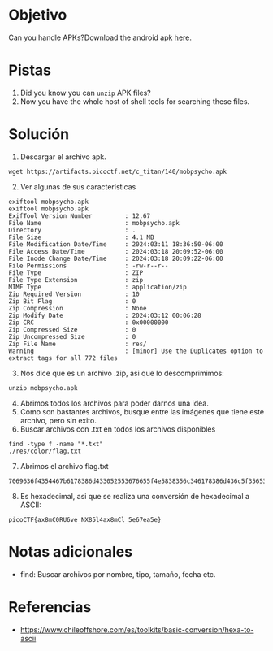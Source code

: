 # Objetivo
Can you handle APKs?Download the android apk [here](https://artifacts.picoctf.net/c_titan/140/mobpsycho.apk).
# Pistas
1. Did you know you can `unzip` APK files?
2. Now you have the whole host of shell tools for searching these files.
# Solución
1. Descargar el archivo apk.
```
wget https://artifacts.picoctf.net/c_titan/140/mobpsycho.apk
```
2. Ver algunas de sus características
```
exiftool mobpsycho.apk
exiftool mobpsycho.apk
ExifTool Version Number         : 12.67
File Name                       : mobpsycho.apk
Directory                       : .
File Size                       : 4.1 MB
File Modification Date/Time     : 2024:03:11 18:36:50-06:00
File Access Date/Time           : 2024:03:18 20:09:52-06:00
File Inode Change Date/Time     : 2024:03:18 20:09:22-06:00
File Permissions                : -rw-r--r--
File Type                       : ZIP
File Type Extension             : zip
MIME Type                       : application/zip
Zip Required Version            : 10
Zip Bit Flag                    : 0
Zip Compression                 : None
Zip Modify Date                 : 2024:03:12 00:06:28
Zip CRC                         : 0x00000000
Zip Compressed Size             : 0
Zip Uncompressed Size           : 0
Zip File Name                   : res/
Warning                         : [minor] Use the Duplicates option to extract tags for all 772 files
```
3. Nos dice que es un archivo .zip, asi que lo descomprimimos:
```
unzip mobpsycho.apk
```
4. Abrimos todos los archivos para poder darnos una idea.
5. Como son bastantes archivos, busque entre las imágenes que tiene este archivo, pero sin exito.
6. Buscar archivos con .txt en todos los archivos disponibles
```
find -type f -name "*.txt"
./res/color/flag.txt
```
7. Abrimos el archivo flag.txt
```
7069636f4354467b6178386d433052553676655f4e5838356c346178386d436c5f35653637656135657d
```
8. Es hexadecimal, asi que se realiza una conversión de hexadecimal a ASCII:
```
picoCTF{ax8mC0RU6ve_NX85l4ax8mCl_5e67ea5e}
```

# Notas adicionales
- find: Buscar archivos por nombre, tipo, tamaño, fecha etc.
# Referencias
- https://www.chileoffshore.com/es/toolkits/basic-conversion/hexa-to-ascii